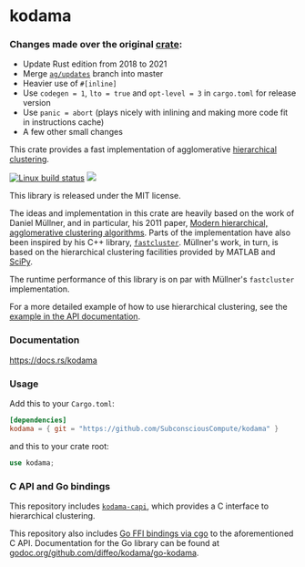 # kodama

### Changes made over the original [crate](https://github.com/diffeo/kodama): 

- Update Rust edition from 2018 to 2021
- Merge [`ag/updates`](https://github.com/diffeo/kodama/tree/ag/updates) branch into master
- Heavier use of `#[inline]`
- Use `codegen = 1`, `lto = true` and `opt-level = 3` in `cargo.toml` for release version
- Use `panic = abort` (plays nicely with inlining and making more code fit in instructions cache)
- A few other small changes

This crate provides a fast implementation of agglomerative
[hierarchical clustering](https://en.wikipedia.org/wiki/Hierarchical_clustering).

[![Linux build status](https://travis-ci.org/diffeo/kodama.svg?branch=master)](https://travis-ci.org/diffeo/kodama)
[![](https://img.shields.io/crates/v/kodama.svg)](https://crates.io/crates/kodama)

This library is released under the MIT license.

The ideas and implementation in this crate are heavily based on the work of
Daniel Müllner, and in particular, his 2011 paper,
[Modern hierarchical, agglomerative clustering algorithms](https://arxiv.org/pdf/1109.2378.pdf).
Parts of the implementation have also been inspired by his C++
library, [`fastcluster`](http://danifold.net/fastcluster.html).
Müllner's work, in turn, is based on the hierarchical clustering facilities
provided by MATLAB and
[SciPy](https://docs.scipy.org/doc/scipy/reference/generated/scipy.cluster.hierarchy.linkage.html).

The runtime performance of this library is on par with Müllner's `fastcluster`
implementation.

For a more detailed example of how to use hierarchical clustering, see the
[example in the API documentation](https://docs.rs/kodama/0.1.0/kodama/#example).

### Documentation

https://docs.rs/kodama

### Usage

Add this to your `Cargo.toml`:

```toml
[dependencies]
kodama = { git = "https://github.com/SubconsciousCompute/kodama" }
```

and this to your crate root:

```rust
use kodama;
```

### C API and Go bindings

This repository includes
[`kodama-capi`](https://github.com/diffeo/kodama/tree/master/kodama-capi),
which provides a C interface to hierarchical clustering.

This repository also includes
[Go FFI bindings via cgo](https://github.com/diffeo/kodama/tree/master/go-kodama)
to the aforementioned C API. Documentation for the Go library can be found at
[godoc.org/github.com/diffeo/kodama/go-kodama](http://godoc.org/github.com/diffeo/kodama/go-kodama).
